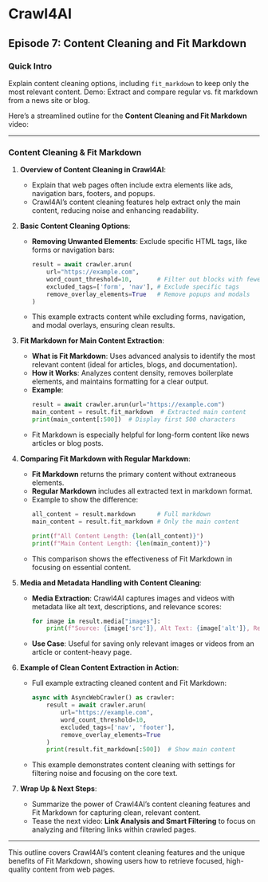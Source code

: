 # Crawl4AI

## Episode 7: Content Cleaning and Fit Markdown

### Quick Intro
Explain content cleaning options, including `fit_markdown` to keep only the most relevant content. Demo: Extract and compare regular vs. fit markdown from a news site or blog.

Here’s a streamlined outline for the **Content Cleaning and Fit Markdown** video:

---

### **Content Cleaning & Fit Markdown**

1) **Overview of Content Cleaning in Crawl4AI**:

   - Explain that web pages often include extra elements like ads, navigation bars, footers, and popups.
   - Crawl4AI’s content cleaning features help extract only the main content, reducing noise and enhancing readability.

2) **Basic Content Cleaning Options**:

   - **Removing Unwanted Elements**: Exclude specific HTML tags, like forms or navigation bars:
     ```python
     result = await crawler.arun(
         url="https://example.com",
         word_count_threshold=10,       # Filter out blocks with fewer than 10 words
         excluded_tags=['form', 'nav'], # Exclude specific tags
         remove_overlay_elements=True   # Remove popups and modals
     )
     ```
   - This example extracts content while excluding forms, navigation, and modal overlays, ensuring clean results.

3) **Fit Markdown for Main Content Extraction**:

   - **What is Fit Markdown**: Uses advanced analysis to identify the most relevant content (ideal for articles, blogs, and documentation).
   - **How it Works**: Analyzes content density, removes boilerplate elements, and maintains formatting for a clear output.
   - **Example**:
     ```python
     result = await crawler.arun(url="https://example.com")
     main_content = result.fit_markdown  # Extracted main content
     print(main_content[:500])  # Display first 500 characters
     ```
   - Fit Markdown is especially helpful for long-form content like news articles or blog posts.

4) **Comparing Fit Markdown with Regular Markdown**:

   - **Fit Markdown** returns the primary content without extraneous elements.
   - **Regular Markdown** includes all extracted text in markdown format.
   - Example to show the difference:
     ```python
     all_content = result.markdown      # Full markdown
     main_content = result.fit_markdown # Only the main content
     
     print(f"All Content Length: {len(all_content)}")
     print(f"Main Content Length: {len(main_content)}")
     ```
   - This comparison shows the effectiveness of Fit Markdown in focusing on essential content.

5) **Media and Metadata Handling with Content Cleaning**:

   - **Media Extraction**: Crawl4AI captures images and videos with metadata like alt text, descriptions, and relevance scores:
     ```python
     for image in result.media["images"]:
         print(f"Source: {image['src']}, Alt Text: {image['alt']}, Relevance Score: {image['score']}")
     ```
   - **Use Case**: Useful for saving only relevant images or videos from an article or content-heavy page.

6) **Example of Clean Content Extraction in Action**:

   - Full example extracting cleaned content and Fit Markdown:
     ```python
     async with AsyncWebCrawler() as crawler:
         result = await crawler.arun(
             url="https://example.com",
             word_count_threshold=10,
             excluded_tags=['nav', 'footer'],
             remove_overlay_elements=True
         )
         print(result.fit_markdown[:500])  # Show main content
     ```
   - This example demonstrates content cleaning with settings for filtering noise and focusing on the core text.

7) **Wrap Up & Next Steps**:

   - Summarize the power of Crawl4AI’s content cleaning features and Fit Markdown for capturing clean, relevant content.
   - Tease the next video: **Link Analysis and Smart Filtering** to focus on analyzing and filtering links within crawled pages.

---

This outline covers Crawl4AI’s content cleaning features and the unique benefits of Fit Markdown, showing users how to retrieve focused, high-quality content from web pages.